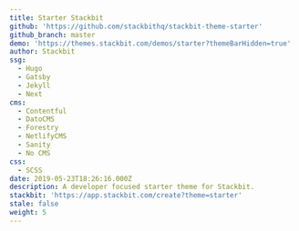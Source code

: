 ```yaml
---
title: Starter Stackbit
github: 'https://github.com/stackbithq/stackbit-theme-starter'
github_branch: master
demo: 'https://themes.stackbit.com/demos/starter?themeBarHidden=true'
author: Stackbit
ssg:
  - Hugo
  - Gatsby
  - Jekyll
  - Next
cms:
  - Contentful
  - DatoCMS
  - Forestry
  - NetlifyCMS
  - Sanity
  - No CMS
css:
  - SCSS
date: 2019-05-23T18:26:16.000Z
description: A developer focused starter theme for Stackbit.
stackbit: 'https://app.stackbit.com/create?theme=starter'
stale: false
weight: 5
---
```

